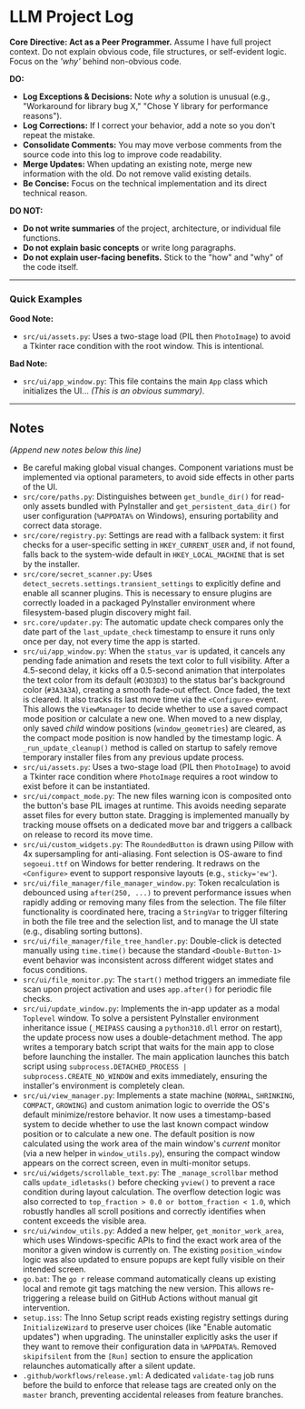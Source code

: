 # LLM Project Log

**Core Directive: Act as a Peer Programmer.**
Assume I have full project context. Do not explain obvious code, file structures, or self-evident logic. Focus on the *'why'* behind non-obvious code.

**DO:**

- **Log Exceptions & Decisions:** Note *why* a solution is unusual (e.g., "Workaround for library bug X," "Chose Y library for performance reasons").
- **Log Corrections:** If I correct your behavior, add a note so you don't repeat the mistake.
- **Consolidate Comments:** You may move verbose comments from the source code into this log to improve code readability.
- **Merge Updates:** When updating an existing note, merge new information with the old. Do not remove valid existing details.
- **Be Concise:** Focus on the technical implementation and its direct technical reason.

**DO NOT:**

- **Do not write summaries** of the project, architecture, or individual file functions.
- **Do not explain basic concepts** or write long paragraphs.
- **Do not explain user-facing benefits.** Stick to the "how" and "why" of the code itself.

---

### Quick Examples

**Good Note:**

- `src/ui/assets.py`: Uses a two-stage load (PIL then `PhotoImage`) to avoid a Tkinter race condition with the root window. This is intentional.

**Bad Note:**

- `src/ui/app_window.py`: This file contains the main `App` class which initializes the UI... *(This is an obvious summary)*.

---

## Notes
*(Append new notes below this line)*

- Be careful making global visual changes. Component variations must be implemented via optional parameters, to avoid side effects in other parts of the UI.
- `src/core/paths.py`: Distinguishes between `get_bundle_dir()` for read-only assets bundled with PyInstaller and `get_persistent_data_dir()` for user configuration (`%APPDATA%` on Windows), ensuring portability and correct data storage.
- `src/core/registry.py`: Settings are read with a fallback system: it first checks for a user-specific setting in `HKEY_CURRENT_USER` and, if not found, falls back to the system-wide default in `HKEY_LOCAL_MACHINE` that is set by the installer.
- `src/core/secret_scanner.py`: Uses `detect_secrets.settings.transient_settings` to explicitly define and enable all scanner plugins. This is necessary to ensure plugins are correctly loaded in a packaged PyInstaller environment where filesystem-based plugin discovery might fail.
- `src.core/updater.py`: The automatic update check compares only the date part of the `last_update_check` timestamp to ensure it runs only once per day, not every time the app is started.
- `src/ui/app_window.py`: When the `status_var` is updated, it cancels any pending fade animation and resets the text color to full visibility. After a 4.5-second delay, it kicks off a 0.5-second animation that interpolates the text color from its default (`#D3D3D3`) to the status bar's background color (`#3A3A3A`), creating a smooth fade-out effect. Once faded, the text is cleared. It also tracks its last move time via the `<Configure>` event. This allows the `ViewManager` to decide whether to use a saved compact mode position or calculate a new one. When moved to a new display, only saved *child* window positions (`window_geometries`) are cleared, as the compact mode position is now handled by the timestamp logic. A `_run_update_cleanup()` method is called on startup to safely remove temporary installer files from any previous update process.
- `src/ui/assets.py`: Uses a two-stage load (PIL then `PhotoImage`) to avoid a Tkinter race condition where `PhotoImage` requires a root window to exist before it can be instantiated.
- `src/ui/compact_mode.py`: The new files warning icon is composited onto the button's base PIL images at runtime. This avoids needing separate asset files for every button state. Dragging is implemented manually by tracking mouse offsets on a dedicated move bar and triggers a callback on release to record its move time.
- `src/ui/custom_widgets.py`: The `RoundedButton` is drawn using Pillow with 4x supersampling for anti-aliasing. Font selection is OS-aware to find `segoeui.ttf` on Windows for better rendering. It redraws on the `<Configure>` event to support responsive layouts (e.g., `sticky='ew'`).
- `src/ui/file_manager/file_manager_window.py`: Token recalculation is debounced using `after(250, ...)` to prevent performance issues when rapidly adding or removing many files from the selection. The file filter functionality is coordinated here, tracing a `StringVar` to trigger filtering in both the file tree and the selection list, and to manage the UI state (e.g., disabling sorting buttons).
- `src/ui/file_manager/file_tree_handler.py`: Double-click is detected manually using `time.time()` because the standard `<Double-Button-1>` event behavior was inconsistent across different widget states and focus conditions.
- `src/ui/file_monitor.py`: The `start()` method triggers an immediate file scan upon project activation and uses `app.after()` for periodic file checks.
- `src/ui/update_window.py`: Implements the in-app updater as a modal `Toplevel` window. To solve a persistent PyInstaller environment inheritance issue (`_MEIPASS` causing a `python310.dll` error on restart), the update process now uses a double-detachment method. The app writes a temporary batch script that waits for the main app to close before launching the installer. The main application launches this batch script using `subprocess.DETACHED_PROCESS | subprocess.CREATE_NO_WINDOW` and exits immediately, ensuring the installer's environment is completely clean.
- `src/ui/view_manager.py`: Implements a state machine (`NORMAL`, `SHRINKING`, `COMPACT`, `GROWING`) and custom animation logic to override the OS's default minimize/restore behavior. It now uses a timestamp-based system to decide whether to use the last known compact window position or to calculate a new one. The default position is now calculated using the work area of the main window's *current* monitor (via a new helper in `window_utils.py`), ensuring the compact window appears on the correct screen, even in multi-monitor setups.
- `src/ui/widgets/scrollable_text.py`: The `_manage_scrollbar` method calls `update_idletasks()` before checking `yview()` to prevent a race condition during layout calculation. The overflow detection logic was also corrected to `top_fraction > 0.0 or bottom_fraction < 1.0`, which robustly handles all scroll positions and correctly identifies when content exceeds the visible area.
- `src/ui/window_utils.py`: Added a new helper, `get_monitor_work_area`, which uses Windows-specific APIs to find the exact work area of the monitor a given window is currently on. The existing `position_window` logic was also updated to ensure popups are kept fully visible on their intended screen.
- `go.bat`: The `go r` release command automatically cleans up existing local and remote git tags matching the new version. This allows re-triggering a release build on GitHub Actions without manual git intervention.
- `setup.iss`: The Inno Setup script reads existing registry settings during `InitializeWizard` to preserve user choices (like "Enable automatic updates") when upgrading. The uninstaller explicitly asks the user if they want to remove their configuration data in `%APPDATA%`. Removed `skipifsilent` from the `[Run]` section to ensure the application relaunches automatically after a silent update.
- `.github/workflows/release.yml`: A dedicated `validate-tag` job runs before the build to enforce that release tags are created only on the `master` branch, preventing accidental releases from feature branches.